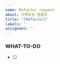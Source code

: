 ```yaml
---
name: Refactor request
about: 리팩토링 템플릿
title: "[Refactor]"
labels: ''
assignees: ''
---
```


### WHAT-TO-DO
<!-- 진행할 작업을 나열하며 할 일을 정확히 파악합니다. -->
- [ ] 